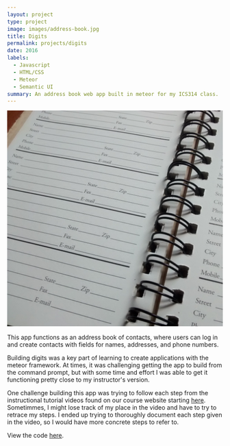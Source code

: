 ```yaml
---
layout: project
type: project
image: images/address-book.jpg
title: Digits
permalink: projects/digits
date: 2016
labels:
  - Javascript
  - HTML/CSS
  - Meteor
  - Semantic UI
summary: An address book web app built in meteor for my ICS314 class.
---
```



<img class="ui medium right floated rounded image" src="../images/address-book.jpg">

<P>This app functions as an address book of contacts, where users can log in and create contacts with fields for names, addresses, and phone numbers.</p> 

<p>Building digits was a key part of learning to create applications with the meteor framework. At times, it was challenging getting the app to build from the command prompt, but with some time and effort I was able to get it functioning pretty close to my instructor's version.</p>

<p>One challenge building this app was trying to follow each step from the instructional tutorial videos found on our course website starting <a href="http://courses.ics.hawaii.edu/ics314f16/morea/meteor-2/experience-meteor-digits-1.html">here</a>. Sometimmes, I might lose track of my place in the video and have to try to retrace my steps. I ended up trying to thoroughly document each step given in the video, so I would have more concrete steps to refer to.</p>





View the code [here](https://github.com/matthew-schultz/digits).

